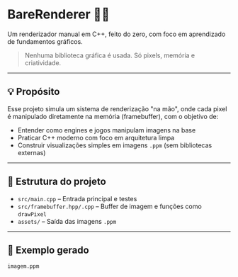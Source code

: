 # BareRenderer 🧱🎨

Um renderizador manual em C++, feito do zero, com foco em aprendizado de fundamentos gráficos.

> Nenhuma biblioteca gráfica é usada. Só pixels, memória e criatividade.

---

## 💡 Propósito

Esse projeto simula um sistema de renderização "na mão", onde cada pixel é manipulado diretamente na memória (framebuffer), com o objetivo de:

- Entender como engines e jogos manipulam imagens na base
- Praticar C++ moderno com foco em arquitetura limpa
- Construir visualizações simples em imagens `.ppm` (sem bibliotecas externas)

---

## 📐 Estrutura do projeto

- `src/main.cpp` – Entrada principal e testes
- `src/framebuffer.hpp/.cpp` – Buffer de imagem e funções como `drawPixel`
- `assets/` – Saída das imagens `.ppm`

---

## 📸 Exemplo gerado

```plaintext
imagem.ppm
